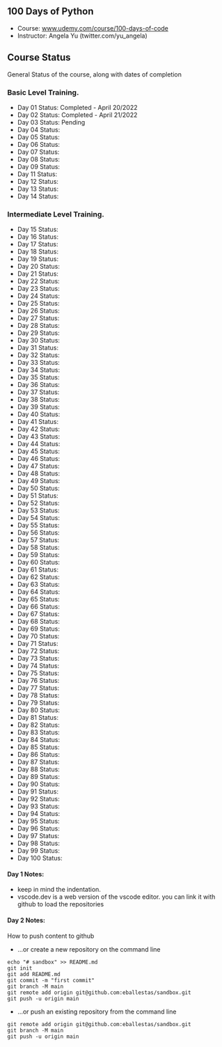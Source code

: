 ## 100 Days of Python

- Course: www.udemy.com/course/100-days-of-code
- Instructor: Angela Yu (twitter.com/yu_angela)
## Course Status
General Status of the course, along with dates of completion

### Basic Level Training.
- Day 01 Status: Completed - April 20/2022
- Day 02 Status: Completed - April 21/2022
- Day 03 Status: Pending
- Day 04 Status: 
- Day 05 Status: 
- Day 06 Status: 
- Day 07 Status: 
- Day 08 Status: 
- Day 09 Status: 
- Day 11 Status: 
- Day 12 Status: 
- Day 13 Status: 
- Day 14 Status: 

### Intermediate Level Training.
- Day 15 Status: 
- Day 16 Status: 
- Day 17 Status: 
- Day 18 Status: 
- Day 19 Status: 
- Day 20 Status: 
- Day 21 Status: 
- Day 22 Status: 
- Day 23 Status: 
- Day 24 Status: 
- Day 25 Status: 
- Day 26 Status: 
- Day 27 Status: 
- Day 28 Status: 
- Day 29 Status: 
- Day 30 Status:
- Day 31 Status: 
- Day 32 Status: 
- Day 33 Status: 
- Day 34 Status: 
- Day 35 Status: 
- Day 36 Status: 
- Day 37 Status: 
- Day 38 Status: 
- Day 39 Status: 
- Day 40 Status:
- Day 41 Status: 
- Day 42 Status: 
- Day 43 Status: 
- Day 44 Status: 
- Day 45 Status: 
- Day 46 Status: 
- Day 47 Status: 
- Day 48 Status: 
- Day 49 Status: 
- Day 50 Status:
- Day 51 Status: 
- Day 52 Status: 
- Day 53 Status: 
- Day 54 Status: 
- Day 55 Status: 
- Day 56 Status: 
- Day 57 Status: 
- Day 58 Status: 
- Day 59 Status: 
- Day 60 Status: 
- Day 61 Status: 
- Day 62 Status: 
- Day 63 Status: 
- Day 64 Status: 
- Day 65 Status: 
- Day 66 Status: 
- Day 67 Status: 
- Day 68 Status: 
- Day 69 Status: 
- Day 70 Status:
- Day 71 Status: 
- Day 72 Status: 
- Day 73 Status: 
- Day 74 Status: 
- Day 75 Status: 
- Day 76 Status: 
- Day 77 Status: 
- Day 78 Status: 
- Day 79 Status: 
- Day 80 Status:
- Day 81 Status: 
- Day 82 Status: 
- Day 83 Status: 
- Day 84 Status: 
- Day 85 Status: 
- Day 86 Status: 
- Day 87 Status: 
- Day 88 Status: 
- Day 89 Status: 
- Day 90 Status:
- Day 91 Status: 
- Day 92 Status: 
- Day 93 Status: 
- Day 94 Status: 
- Day 95 Status: 
- Day 96 Status: 
- Day 97 Status: 
- Day 98 Status: 
- Day 99 Status: 
- Day 100 Status:


#### Day 1 Notes: 
- keep in mind the indentation.
- vscode.dev is a web version of the vscode editor. you can link it with github to load the repositories

#### Day 2 Notes:
How to push content to github
- …or create a new repository on the command line
```
echo "# sandbox" >> README.md
git init
git add README.md
git commit -m "first commit"
git branch -M main
git remote add origin git@github.com:eballestas/sandbox.git
git push -u origin main
```
- …or push an existing repository from the command line
```
git remote add origin git@github.com:eballestas/sandbox.git
git branch -M main
git push -u origin main
```
